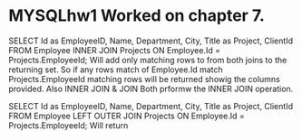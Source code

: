 # MYSQLhw1 Worked on chapter 7.
 SELECT Id as EmployeeID, Name, Department, City, Title as Project, ClientId FROM Employee  INNER JOIN Projects  ON Employee.Id = Projects.EmployeeId; 
 Will add only matching rows to from both joins to the returning set. So if any rows match of Employee.Id match Projects.EmployeeId matching rows will be returned showig the columns provided. Also INNER JOIN & JOIN Both prformw the INNER JOIN operation.

 SELECT Id as EmployeeID, Name, Department, City, Title as Project, ClientId FROM Employee  LEFT OUTER JOIN Projects  ON Employee.Id = Projects.EmployeeId; Will return 
 
